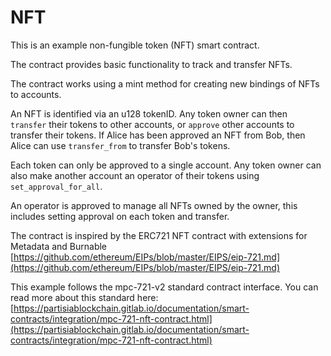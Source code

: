 # NFT
This is an example non-fungible token (NFT) smart contract.

The contract provides basic functionality to track and transfer NFTs.

The contract works using a mint method for creating new bindings of NFTs to accounts.

An NFT is identified via an u128 tokenID.
Any token owner can then `transfer` their tokens to other accounts, or `approve` other accounts
to transfer their tokens.
If Alice has been approved an NFT from Bob, then Alice can use `transfer_from` to transfer Bob's tokens.

Each token can only be approved to a single account.
Any token owner can also make another account an operator of their tokens using `set_approval_for_all`.

An operator is approved to manage all NFTs owned by the owner, this includes setting approval on each token and transfer.

The contract is inspired by the ERC721 NFT contract with extensions for Metadata and Burnable\
[https://github.com/ethereum/EIPs/blob/master/EIPS/eip-721.md](https://github.com/ethereum/EIPs/blob/master/EIPS/eip-721.md)

This example follows the mpc-721-v2 standard contract interface. You can read more about this standard here:  [https://partisiablockchain.gitlab.io/documentation/smart-contracts/integration/mpc-721-nft-contract.html](https://partisiablockchain.gitlab.io/documentation/smart-contracts/integration/mpc-721-nft-contract.html)